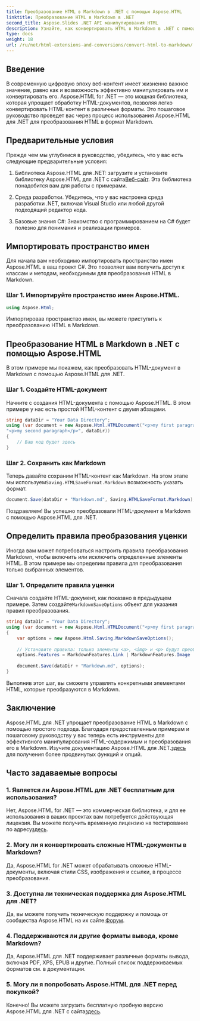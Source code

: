 ```yaml
---
title: Преобразование HTML в Markdown в .NET с помощью Aspose.HTML
linktitle: Преобразование HTML в Markdown в .NET
second_title: Aspose.Slides .NET API манипулирования HTML
description: Узнайте, как конвертировать HTML в Markdown в .NET с помощью Aspose.HTML для эффективного манипулирования контентом. Получите пошаговые инструкции для беспрепятственного процесса преобразования.
type: docs
weight: 18
url: /ru/net/html-extensions-and-conversions/convert-html-to-markdown/
---
```


## Введение

В современную цифровую эпоху веб-контент имеет жизненно важное значение, равно как и возможность эффективно манипулировать им и конвертировать его. Aspose.HTML for .NET — это мощная библиотека, которая упрощает обработку HTML-документов, позволяя легко конвертировать HTML-контент в различные форматы. Это пошаговое руководство проведет вас через процесс использования Aspose.HTML для .NET для преобразования HTML в формат Markdown.

## Предварительные условия

Прежде чем мы углубимся в руководство, убедитесь, что у вас есть следующие предварительные условия:

1.  Библиотека Aspose.HTML для .NET: загрузите и установите библиотеку Aspose.HTML для .NET с сайта[Веб-сайт](https://releases.aspose.com/html/net/). Эта библиотека понадобится вам для работы с примерами.

2. Среда разработки. Убедитесь, что у вас настроена среда разработки .NET, включая Visual Studio или любой другой подходящий редактор кода.

3. Базовые знания C#: Знакомство с программированием на C# будет полезно для понимания и реализации примеров.

## Импортировать пространство имен

Для начала вам необходимо импортировать пространство имен Aspose.HTML в ваш проект C#. Это позволяет вам получить доступ к классам и методам, необходимым для преобразования HTML в Markdown.

### Шаг 1. Импортируйте пространство имен Aspose.HTML.

```csharp
using Aspose.Html;
```

Импортировав пространство имен, вы можете приступить к преобразованию HTML в Markdown.

## Преобразование HTML в Markdown в .NET с помощью Aspose.HTML

В этом примере мы покажем, как преобразовать HTML-документ в Markdown с помощью Aspose.HTML для .NET. 

### Шаг 1. Создайте HTML-документ

Начните с создания HTML-документа с помощью Aspose.HTML. В этом примере у нас есть простой HTML-контент с двумя абзацами.

```csharp
string dataDir = "Your Data Directory";
using (var document = new Aspose.Html.HTMLDocument("<p>my first paragraph</p>" +
"<p>my second paragraph</p>", dataDir))
{
    // Ваш код будет здесь
}
```

### Шаг 2. Сохранить как Markdown

 Теперь давайте сохраним HTML-контент как Markdown. На этом этапе мы используем`Saving.HTMLSaveFormat.Markdown` возможность указать формат.

```csharp
document.Save(dataDir + "Markdown.md", Saving.HTMLSaveFormat.Markdown);
```

Поздравляем! Вы успешно преобразовали HTML-документ в Markdown с помощью Aspose.HTML для .NET.

## Определить правила преобразования уценки

Иногда вам может потребоваться настроить правила преобразования Markdown, чтобы включить или исключить определенные элементы HTML. В этом примере мы определим правила для преобразования только выбранных элементов.

### Шаг 1. Определите правила уценки

 Сначала создайте HTML-документ, как показано в предыдущем примере. Затем создайте`MarkdownSaveOptions` объект для указания правил преобразования.

```csharp
string dataDir = "Your Data Directory";
using (var document = new Aspose.Html.HTMLDocument("<p>my first paragraph</p>", dataDir))
{
    var options = new Aspose.Html.Saving.MarkdownSaveOptions();
    
    // Установите правила: только элементы <a>, <img> и <p> будут преобразованы в уценку.
    options.Features = MarkdownFeatures.Link | MarkdownFeatures.Image | MarkdownFeatures.AutomaticParagraph;
    
    document.Save(dataDir + "Markdown.md", options);
}
```

Выполнив этот шаг, вы сможете управлять конкретными элементами HTML, которые преобразуются в Markdown.

## Заключение

 Aspose.HTML для .NET упрощает преобразование HTML в Markdown с помощью простого подхода. Благодаря предоставленным примерам и пошаговому руководству у вас теперь есть инструменты для эффективного манипулирования HTML-содержимым и преобразования его в Markdown. Изучите документацию Aspose.HTML для .NET.[здесь](https://reference.aspose.com/html/net/) для получения более продвинутых функций и опций.

## Часто задаваемые вопросы

### 1. Является ли Aspose.HTML для .NET бесплатным для использования?

Нет, Aspose.HTML for .NET — это коммерческая библиотека, и для ее использования в ваших проектах вам потребуется действующая лицензия. Вы можете получить временную лицензию на тестирование по адресу[здесь](https://purchase.aspose.com/temporary-license/).

### 2. Могу ли я конвертировать сложные HTML-документы в Markdown?

Да, Aspose.HTML for .NET может обрабатывать сложные HTML-документы, включая стили CSS, изображения и ссылки, в процессе преобразования.

### 3. Доступна ли техническая поддержка для Aspose.HTML для .NET?

 Да, вы можете получить техническую поддержку и помощь от сообщества Aspose.HTML на их сайте.[Форум](https://forum.aspose.com/).

### 4. Поддерживаются ли другие форматы вывода, кроме Markdown?

Да, Aspose.HTML для .NET поддерживает различные форматы вывода, включая PDF, XPS, EPUB и другие. Полный список поддерживаемых форматов см. в документации.

### 5. Могу ли я попробовать Aspose.HTML для .NET перед покупкой?

 Конечно! Вы можете загрузить бесплатную пробную версию Aspose.HTML для .NET с сайта[здесь](https://releases.aspose.com/).
